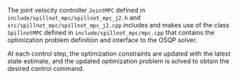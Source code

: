 The joint velocity controller `JointMPC` defined in `include/spillnot_mpc/spillnot_mpc_j2.h` and `src/spillnot_mpc/spillnot_mpc_j2.cpp` includes and makes use of the class `SpillnotMPC` defined in `include/spillnot_mpc/mpc.cpp` that contains the optimization problem definition and interface to the OSQP solver.

At each control step, the optimization constraints are updated with the latest state estimate, and the updated optimization problem is solved to obtain the desired control command.
